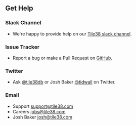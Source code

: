 <!--
layout: index.html
title:  Help - Tile38
class:  help
-->

Get Help
--------

### Slack Channel

- We're happy to provide help on our [Tile38 slack channel](https://join.slack.com/t/tile38/shared_invite/enQtMzQ0OTEwMDUxMzc5LTc0NTJjZmM3YjFhOGZiZGU2NDNjOWEwM2Q5ZWE3MzFiYWZkZDIyN2U2ZmUzZDBmODU0MjI1ZjQ0N2Y1M2I1NTg).

### Issue Tracker

- Report a bug or make a Pull Request on [GitHub](https://github.com/tidwall/tile38/issues).

### Twitter

- Ask [@tile38db](https://twitter.com/tile38db) or Josh Baker [@tidwall](https://twitter.com/tidwall) on Twitter.

### Email

- Support [support@tile38.com](mailto:support@tile38.com)
- Careers [jobs@tile38.com](mailto:jobs@tile38.com)
- Josh Baker [josh@tile38.com](mailto:josh@tile38.com)
